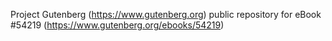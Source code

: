 Project Gutenberg (https://www.gutenberg.org) public repository for
eBook #54219 (https://www.gutenberg.org/ebooks/54219)
